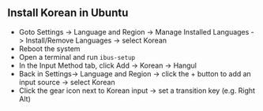 ## Install Korean in Ubuntu
- Goto Settings -> Language and Region -> Manage Installed Languages -> Install/Remove Languages -> select Korean
- Reboot the system
- Open a terminal and run `ibus-setup`
- In the Input Method tab, click Add -> Korean -> Hangul
- Back in Settings-> Language and Region -> click the + button to add an input source -> select Korean
- Click the gear icon next to Korean input -> set a transition key (e.g. Right Alt)